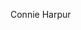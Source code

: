 Connie Harpur 
<!---
ConnieHarpur/ConnieHarpur is a ✨ special ✨ repository because its `README.md` (this file) appears on your GitHub profile.
You can click the Preview link to take a look at your changes.
--->
